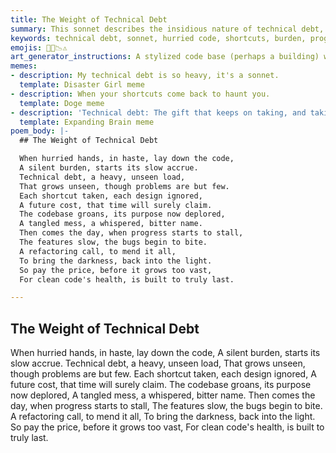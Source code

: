 ```yaml
---
title: The Weight of Technical Debt
summary: This sonnet describes the insidious nature of technical debt, where hurried coding and shortcuts lead to a heavy, unseen burden that eventually stalls progress and necessitates costly refactoring to restore the codebase to health.
keywords: technical debt, sonnet, hurried code, shortcuts, burden, progress, refactoring, codebase, bugs, cost, quality
emojis: 💸🐛📉⚠️
art_generator_instructions: A stylized code base (perhaps a building) with cracks and crumbling sections, weighed down by heavy chains labeled "technical debt." Small, mischievous bugs are flying out of the cracks, and the building is slowly sinking into a dark, tangled abyss. In the distance, a glowing "refactoring" tool is approaching, ready to mend the damage and bring light back to the scene. The overall feeling should be one of warning, the burden of poor choices, and the eventual need for corrective action.
memes:
- description: My technical debt is so heavy, it's a sonnet.
  template: Disaster Girl meme
- description: When your shortcuts come back to haunt you.
  template: Doge meme
- description: 'Technical debt: The gift that keeps on taking, and taking, and taking.'
  template: Expanding Brain meme
poem_body: |-
  ## The Weight of Technical Debt

  When hurried hands, in haste, lay down the code,
  A silent burden, starts its slow accrue.
  Technical debt, a heavy, unseen load,
  That grows unseen, though problems are but few.
  Each shortcut taken, each design ignored,
  A future cost, that time will surely claim.
  The codebase groans, its purpose now deplored,
  A tangled mess, a whispered, bitter name.
  Then comes the day, when progress starts to stall,
  The features slow, the bugs begin to bite.
  A refactoring call, to mend it all,
  To bring the darkness, back into the light.
  So pay the price, before it grows too vast,
  For clean code's health, is built to truly last.

---
```

## The Weight of Technical Debt

When hurried hands, in haste, lay down the code,
A silent burden, starts its slow accrue.
Technical debt, a heavy, unseen load,
That grows unseen, though problems are but few.
Each shortcut taken, each design ignored,
A future cost, that time will surely claim.
The codebase groans, its purpose now deplored,
A tangled mess, a whispered, bitter name.
Then comes the day, when progress starts to stall,
The features slow, the bugs begin to bite.
A refactoring call, to mend it all,
To bring the darkness, back into the light.
So pay the price, before it grows too vast,
For clean code's health, is built to truly last.